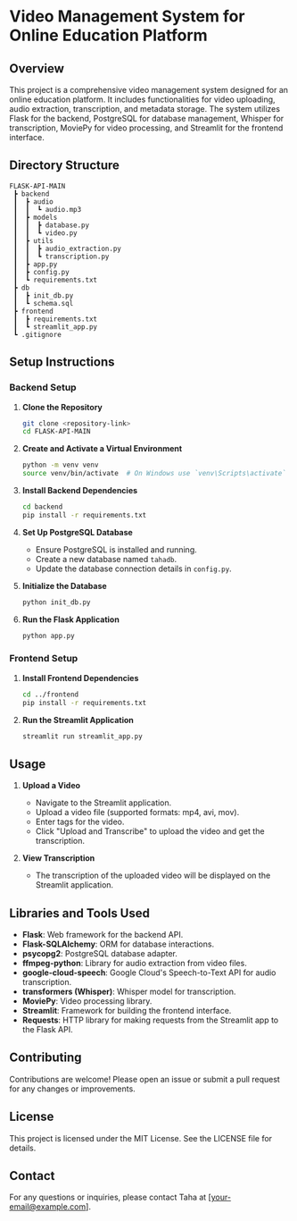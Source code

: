 # Video Management System for Online Education Platform

## Overview
This project is a comprehensive video management system designed for an online education platform. It includes functionalities for video uploading, audio extraction, transcription, and metadata storage. The system utilizes Flask for the backend, PostgreSQL for database management, Whisper for transcription, MoviePy for video processing, and Streamlit for the frontend interface.

## Directory Structure
```
FLASK-API-MAIN
 ┣ backend
 ┃  ┣ audio
 ┃  ┃  ┗ audio.mp3
 ┃  ┣ models
 ┃  ┃  ┣ database.py
 ┃  ┃  ┗ video.py
 ┃  ┣ utils
 ┃  ┃  ┣ audio_extraction.py
 ┃  ┃  ┗ transcription.py
 ┃  ┣ app.py
 ┃  ┣ config.py
 ┃  ┗ requirements.txt
 ┣ db
 ┃  ┣ init_db.py
 ┃  ┗ schema.sql
 ┣ frontend
 ┃  ┣ requirements.txt
 ┃  ┗ streamlit_app.py
 ┗ .gitignore
```

## Setup Instructions

### Backend Setup

1. **Clone the Repository**
   ```sh
   git clone <repository-link>
   cd FLASK-API-MAIN
   ```

2. **Create and Activate a Virtual Environment**
   ```sh
   python -m venv venv
   source venv/bin/activate  # On Windows use `venv\Scripts\activate`
   ```

3. **Install Backend Dependencies**
   ```sh
   cd backend
   pip install -r requirements.txt
   ```

4. **Set Up PostgreSQL Database**
   - Ensure PostgreSQL is installed and running.
   - Create a new database named `tahadb`.
   - Update the database connection details in `config.py`.

5. **Initialize the Database**
   ```sh
   python init_db.py
   ```

6. **Run the Flask Application**
   ```sh
   python app.py
   ```

### Frontend Setup

1. **Install Frontend Dependencies**
   ```sh
   cd ../frontend
   pip install -r requirements.txt
   ```

2. **Run the Streamlit Application**
   ```sh
   streamlit run streamlit_app.py
   ```

## Usage

1. **Upload a Video**
   - Navigate to the Streamlit application.
   - Upload a video file (supported formats: mp4, avi, mov).
   - Enter tags for the video.
   - Click "Upload and Transcribe" to upload the video and get the transcription.

2. **View Transcription**
   - The transcription of the uploaded video will be displayed on the Streamlit application.

## Libraries and Tools Used

- **Flask**: Web framework for the backend API.
- **Flask-SQLAlchemy**: ORM for database interactions.
- **psycopg2**: PostgreSQL database adapter.
- **ffmpeg-python**: Library for audio extraction from video files.
- **google-cloud-speech**: Google Cloud's Speech-to-Text API for audio transcription.
- **transformers (Whisper)**: Whisper model for transcription.
- **MoviePy**: Video processing library.
- **Streamlit**: Framework for building the frontend interface.
- **Requests**: HTTP library for making requests from the Streamlit app to the Flask API.

## Contributing

Contributions are welcome! Please open an issue or submit a pull request for any changes or improvements.

## License

This project is licensed under the MIT License. See the LICENSE file for details.

## Contact

For any questions or inquiries, please contact Taha at [your-email@example.com].
